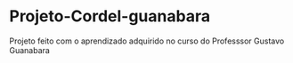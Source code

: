 # Projeto-Cordel-guanabara
 Projeto feito com o aprendizado adquirido no curso do Professsor Gustavo Guanabara
